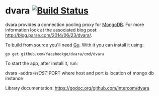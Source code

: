 dvara [![Build Status](https://secure.travis-ci.org/facebookgo/dvara.png)](http://travis-ci.org/facebookgo/dvara)
=====

dvara provides a connection pooling proxy for
[MongoDB](http://www.mongodb.org/). For more information look at the associated
blog post: http://blog.parse.com/2014/06/23/dvara/.

To build from source you'll need [Go](http://golang.org/). With it you can install it using:

    go get github.com/facebookgo/dvara/cmd/dvara

To start the app, after install it, run:

   dvara -addrs=$HOST:$PORT where host and port is location of mongo db instance

Library documentation: https://godoc.org/github.com/intercom/dvara
